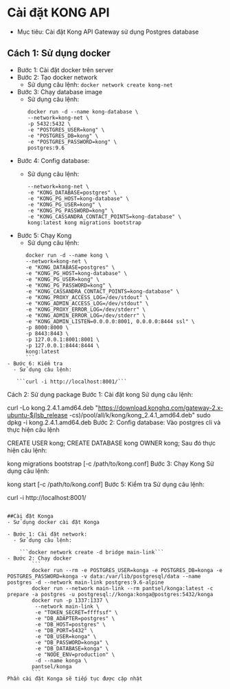 # Cài đặt KONG API
- Mục tiêu: Cài đặt Kong API Gateway sử dụng Postgres database

## Cách 1: Sử dụng docker
- Bước 1: Cài đặt docker trên server
- Bước 2: Tạo docker network
  - Sử dụng câu lệnh:
    ```docker network create kong-net```
- Bước 3: Chạy database image
  - Sử dụng câu lệnh:
      ```
      docker run -d --name kong-database \
      --network=kong-net \
      -p 5432:5432 \
      -e "POSTGRES_USER=kong" \
      -e "POSTGRES_DB=kong" \
      -e "POSTGRES_PASSWORD=kong" \
      postgres:9.6
      ```
- Bước 4: Config database:
  - Sử dụng câu lệnh:

      ```docker run --rm \
      --network=kong-net \
      -e "KONG_DATABASE=postgres" \
      -e "KONG_PG_HOST=kong-database" \
      -e "KONG_PG_USER=kong" \
      -e "KONG_PG_PASSWORD=kong" \
      -e "KONG_CASSANDRA_CONTACT_POINTS=kong-database" \
      kong:latest kong migrations bootstrap
      ```
- Bước 5: Chạy Kong
  - Sử dụng câu lệnh:
```
      docker run -d --name kong \
      --network=kong-net \
      -e "KONG_DATABASE=postgres" \
      -e "KONG_PG_HOST=kong-database" \
      -e "KONG_PG_USER=kong" \
      -e "KONG_PG_PASSWORD=kong" \
      -e "KONG_CASSANDRA_CONTACT_POINTS=kong-database" \
      -e "KONG_PROXY_ACCESS_LOG=/dev/stdout" \
      -e "KONG_ADMIN_ACCESS_LOG=/dev/stdout" \
      -e "KONG_PROXY_ERROR_LOG=/dev/stderr" \
      -e "KONG_ADMIN_ERROR_LOG=/dev/stderr" \
      -e "KONG_ADMIN_LISTEN=0.0.0.0:8001, 0.0.0.0:8444 ssl" \
      -p 8000:8000 \
      -p 8443:8443 \
      -p 127.0.0.1:8001:8001 \
      -p 127.0.0.1:8444:8444 \
      kong:latest
      ```
- Bước 6: Kiểm tra  
  - Sử dụng câu lệnh:

   ```curl -i http://localhost:8001/```
```
Cách 2: Sử dụng package
Bước 1: Cài đặt kong
Sử dụng câu lệnh:

curl -Lo kong.2.4.1.amd64.deb "https://download.konghq.com/gateway-2.x-ubuntu-$(lsb_release -cs)/pool/all/k/kong/kong_2.4.1_amd64.deb"
sudo dpkg -i kong.2.4.1.amd64.deb
Bước 2: Config database:
Vào postgres cli và thực hiện câu lệnh

CREATE USER kong; CREATE DATABASE kong OWNER kong;
Sau đó thực hiện câu lệnh:

kong migrations bootstrap [-c /path/to/kong.conf]
Bước 3: Chạy Kong
Sử dụng câu lệnh:

kong start [-c /path/to/kong.conf]
Bước 5: Kiểm tra
Sử dụng câu lệnh:

curl -i http://localhost:8001/
```

##Cài đặt Konga
- Sử dụng docker cài đặt Konga

- Bước 1: Cài đặt network:
  - Sử dụng câu lệnh:

    ```docker network create -d bridge main-link```
- Bước 2: Chạy docker
        ```
        docker run --rm -e POSTGRES_USER=konga -e POSTGRES_DB=konga -e POSTGRES_PASSWORD=konga -v data:/var/lib/postgresql/data --name postgres -d --network main-link postgres:9.6-alpine
        docker run --network main-link --rm pantsel/konga:latest -c prepare -a postgres -u postgresql://konga:konga@postgres:5432/konga
        docker run -p 1337:1337 \
         --network main-link \
         -e "TOKEN_SECRET=ffffssf" \
         -e "DB_ADAPTER=postgres" \
         -e "DB_HOST=postgres" \
         -e "DB_PORT=5432" \
         -e "DB_USER=konga" \
         -e "DB_PASSWORD=konga" \
         -e "DB_DATABASE=konga" \
         -e "NODE_ENV=production" \
         -d --name konga \
        pantsel/konga
        ```
Phần cài đặt Konga sẽ tiếp tục được cập nhật